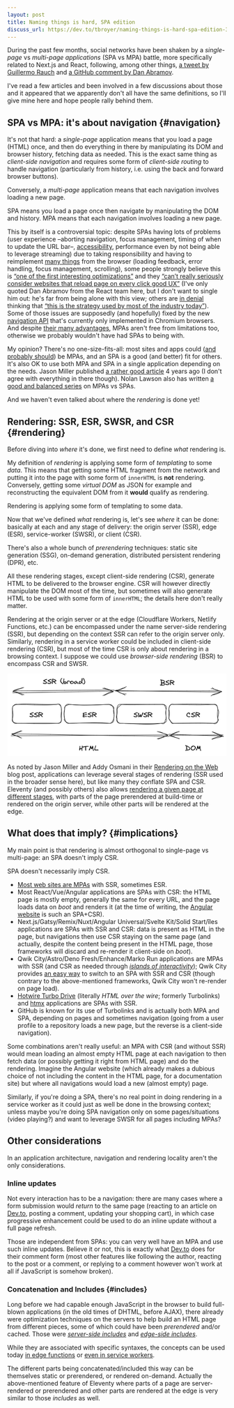 ```yaml
---
layout: post
title: Naming things is hard, SPA edition
discuss_url: https://dev.to/tbroyer/naming-things-is-hard-spa-edition-3g41
---
```


During the past few months, social networks have been shaken by a _single-page_ vs _multi-page applications_ (SPA vs MPA) battle, more specifically related to Next.js and React, following, among other things, [a tweet by Guillermo Rauch](https://mobile.twitter.com/rauchg/status/1619492334961569792) and [a GitHub comment by Dan Abramov](https://github.com/reactjs/reactjs.org/pull/5487#issuecomment-1409720741).

I've read a few articles and been involved in a few discussions about those and it appeared that we apparently don't all have the same definitions, so I'll give mine here and hope people rally behind them.

## SPA vs MPA: it's about navigation {#navigation}

It's not that hard: a _single-page_ application means that you load a page (HTML) once, and then do everything in there by manipulating its DOM and browser history, fetching data as needed.
This is the exact same thing as _client-side navigation_ and requires some form of _client-side routing_ to handle navigation (particularly from history, i.e. using the back and forward browser buttons).

Conversely, a _multi-page_ application means that each navigation involves loading a new page.

<aside role="doc-pullquote presentation" aria-hidden=true>SPA means you load a page once then navigate by manipulating the DOM and history. MPA means that each navigation involves loading a new page.</aside>

This by itself is a controversial topic: despite SPAs having lots of problems (user experience –aborting navigation, focus management, timing of when to update the URL bar–, [accessibility](https://nolanlawson.com/2019/11/05/what-ive-learned-about-accessibility-in-spas/ "Nolan Lawson: What I’ve learned about accessibility in SPAs"), performance even by not being able to leverage streaming) due to taking responsibility and having to reimplement [many things](https://dev.to/tigt/routing-im-not-smart-enough-for-a-spa-5hki "Taylor Hunt: Routing: I’m not smart enough for a SPA") from the browser (loading feedback, error handling, focus management, scrolling), some people strongly believe this is [“one of the first interesting optimizations”](https://twitter.com/dan_abramov/status/1621949445540659201) and they [“can’t really seriously consider websites that reload page on every click good UX”](https://twitter.com/dan_abramov/status/1617963492908335104)
(I've only quoted Dan Abramov from the React team here, but I don't want to single him out: he's far from being alone with this view; others are [in denial](https://andy-bell.co.uk/the-extremely-loud-minority/ "Andy Bell: The (extremely) loud minority") thinking that [“this is the strategy used by most of the industry today”](https://www.epicweb.dev/the-webs-next-transition#:~:text=This%20is%20the%20strategy%20used%20by%20most%20of%20the%20industry%20today. "Kent C. Dodds: The Web’s Next Transition; this quote in the section about SPAs")).
Some of those issues are supposedly (and hopefully) fixed by the new [navigation API](https://developer.mozilla.org/en-US/docs/Web/API/Navigation_API "MDN: Navigation API") that's currently only implemented in Chromium browsers.
And despite [their many advantages](https://www.zachleat.com/web/single-page-applications/ "Zach Leatherman: Defaulting on Single Page Applications (SPA)"), MPAs aren't free from limitations too, otherwise we probably wouldn't have had SPAs to being with.

My opinion? There's no one-size-fits-all: most sites and apps could ([and probably should](https://www.thoughtworks.com/radar/techniques/spa-by-default "Thoughtworks Technology Radar: SPA by default")) be MPAs, and an SPA is a good (and better) fit for others.
It's also OK to use both MPA and SPA in a single application depending on the needs.
Jason Miller published [a rather good article](https://jasonformat.com/application-holotypes/ "Jason Miller: Application Holotypes: A Guide to Architecture Decisions") 4 years ago (I don't agree with everything in there though).
Nolan Lawson also has written [a good and balanced series](https://nolanlawson.com/2022/06/27/spas-theory-versus-practice/ "Nolan Lawson: SPAs: theory versus practice") on MPAs vs SPAs.

And we haven't even talked about where the _rendering_ is done yet!

## Rendering: SSR, ESR, SWSR, and CSR {#rendering}

Before diving into _where_ it's done, we first need to define _what_ rendering is.

My definition of _rendering_ is applying some form of _templating_ to some _data_.
This means that getting some HTML fragment from the network and putting it into the page with some form of `innerHTML` is **not** rendering.
Conversely, getting some _virtual DOM_ as JSON for example and reconstructing the equivalent DOM from it **would** qualify as rendering.

<aside role="doc-pullquote presentation" aria-hidden=true>Rendering is applying some form of templating to some data.</aside>

Now that we've defined _what_ rendering is, let's see _where_ it can be done: basically at each and any stage of delivery: the origin server (SSR), edge (ESR), service-worker (SWSR), or client (CSR).

There's also a whole bunch of _prerendering_ techniques: static site generation (SSG), on-demand generation, distributed persistent rendering (DPR), etc.

All these rendering stages, except client-side rendering (CSR), generate HTML to be delivered to the browser engine.
CSR will however directly manipulate the DOM most of the time, but sometimes will also generate HTML to be used with some form of `innerHTML`; the details here don't really matter.

Rendering at the origin server or at the edge (Cloudflare Workers, Netlify Functions, etc.) can be encompassed under the name server-side rendering (SSR), but depending on the context SSR can refer to the origin server only.
Similarly, rendering in a service worker could be included in client-side rendering (CSR), but most of the time CSR is only about rendering in a browsing context.
I suppose we could use _browser-side rendering_ (BSR) to encompass CSR and SWSR.

![Schema of SSR, ESR, SWSR and CSR, with grouping representing SSR-in-the-broader-sense (SSR and ESR) vs. BSR (SWSR and CSR), and which generate HTML (SSR, ESR and SWSR) or manipulate the DOM (CSR)](/image/2023/03/ssr-csr.png)

As noted by Jason Miller and Addy Osmani in their [Rendering on the Web](https://web.dev/rendering-on-the-web/ "web.dev: Rendering on the Web") blog post, applications can leverage several stages of rendering (SSR used in the broader sense here), but like many they conflate SPA and CSR.
Eleventy (and possibly others) also allows [rendering a given page at different stages](https://www.11ty.dev/docs/plugins/edge/ "Eleventy Edge: A plugin to run Eleventy in an Edge Function to add dynamic content to your Eleventy sites."), with parts of the page prerendered at build-time or rendered on the origin server, while other parts will be rendered at the edge.

## What does that imply? {#implications}

My main point is that rendering is almost orthogonal to single-page vs multi-page: an SPA doesn't imply CSR.

<aside role="doc-pullquote presentation" aria-hidden=true>SPA doesn't necessarily imply CSR.</aside>

* [Most web sites are MPAs](https://chromestatus.com/metrics/feature/timeline/popularity/2617 "Chrome Platform Status: usage metrics of the history.pushState API") with SSR, sometimes ESR.
* Most React/Vue/Angular applications are SPAs with CSR: the HTML page is mostly empty, generally the same for every URL, and the page loads data on _boot_ and renders it (at the time of writing, the [Angular website](https://angular.io) is such an SPA+CSR).
* Next.js/Gatsy/Remix/Nuxt/Angular Universal/Svelte Kit/Solid Start/îles applications are SPAs with SSR and CSR: data is present as HTML in the  page, but navigations then use CSR staying on the same page (and actually, despite the content being present in the HTML page, those frameworks will discard and re-render it client-side on _boot_).
* Qwik City/Astro/Deno Fresh/Enhance/Marko Run applications are MPAs with SSR (and CSR as needed through [_islands of interactivity_](https://jasonformat.com/islands-architecture/ "Jason Miller: Islands Architecture")); Qwik City provides [an easy way](https://qwik.builder.io/docs/faq/#can-qwik-do-spa "Qwik FAQ: Can Qwik do SPA?") to switch to an SPA with SSR and CSR (though contrary to the above-mentioned frameworks, Qwik City won't re-render on page load).
* [Hotwire Turbo Drive](https://turbo.hotwired.dev/handbook/drive) (literally _HTML over the wire_; formerly Turbolinks) and [htmx](https://htmx.org) applications are SPAs with SSR.
* GitHub is known for its use of Turbolinks and is actually both MPA and SPA, depending on pages and sometimes navigation (going from a user profile to a repository loads a new page, but the reverse is a client-side navigation).

Some combinations aren't really useful: an MPA with CSR (and without SSR) would mean loading an almost empty HTML page at each navigation to then fetch data (or possibly getting it right from HTML page) and do the rendering. Imagine the Angular website (which already makes a dubious choice of not including the content in the HTML page, for a documentation site) but where all navigations would load a new (almost empty) page.

Similarly, if you're doing a SPA, there's no real point in doing rendering in a service worker as it could just as well be done in the browsing context; unless maybe you're doing SPA navigation only on some pages/situations (video playing?) and want to leverage SWSR for all pages including MPAs?

## Other considerations

In an application architecture, navigation and rendering locality aren't the only considerations.

### Inline updates

Not every interaction has to be a navigation:
there are many cases where a form submission would _return_ to the same page (reacting to an article on [Dev.to](https://dev.to), posting a comment, updating your shopping cart), in which case progressive enhancement could be used to do an inline update without a full page refresh.

Those are independent from SPAs: you can very well have an MPA and use such inline updates.
Believe it or not, this is exactly what [Dev.to](https://dev.to) does for their comment form (most other features like following the author, reacting to the post or a comment, or replying to a comment however won't work at all if JavaScript is somehow broken).

### Concatenation and Includes {#includes}

Long before we had capable enough JavaScript in the browser to build full-blown applications (in the old times of DHTML, before AJAX), there already were optimization techniques on the servers to help build an HTML page from different pieces, some of which could have been _prerendered_ and/or cached.
Those were [_server-side includes_](https://en.wikipedia.org/wiki/Server_Side_Includes "Wikipedia: Server Side Includes") and [_edge-side includes_](https://www.w3.org/TR/esi-lang/ "W3C: ESI Language Specification 1.0").

While they are associated with specific syntaxes, the concepts can be used today [in edge functions](https://blog.cloudflare.com/edge-side-includes-with-cloudflare-workers/ "Edge-Side-Includes with Cloudflare Workers") or [even in service workers](https://philipwalton.com/articles/smaller-html-payloads-with-service-workers/ "Philip Walton: Smaller HTML Payloads with Service Workers").

The different parts being concatenated/included this way can be themselves static or prerendered, or rendered on-demand.
Actually the above-mentioned feature of Eleventy where parts of a page are server-rendered or prerendered and other parts are rendered at the edge is very similar to those _includes_ as well.
